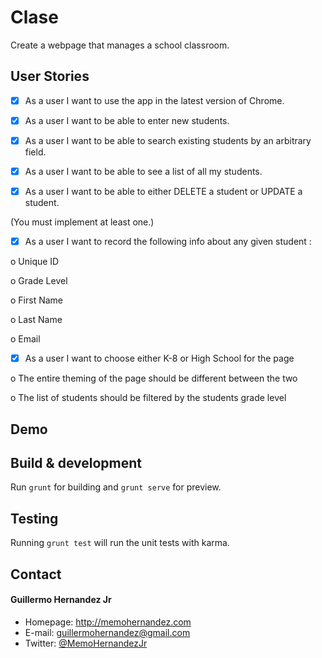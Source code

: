 Clase
======
Create a webpage that manages a school classroom.

## User Stories

- [x] As a user I want to use the app in the latest version of Chrome.

- [x] As a user I want to be able to enter new students.

- [x]  As a user I want to be able to search existing students by an arbitrary field.

- [x] As a user I want to be able to see a list of all my students.

- [x] As a user I want to be able to either DELETE a student or UPDATE a student.

(You must implement at least one.)

- [x] As a user I want to record the following info about any given student :

o Unique ID

o Grade Level

o First Name

o Last Name

o Email

- [x] As a user I want to choose either K-8 or High School for the page

o The entire theming of the page should be different between the two

o The list of students should be filtered by the students grade level

## Demo


## Build & development

Run `grunt` for building and `grunt serve` for preview.

## Testing

Running `grunt test` will run the unit tests with karma.

## Contact
#### Guillermo Hernandez Jr
* Homepage: http://memohernandez.com
* E-mail: guillermohernandez@gmail.com
* Twitter: [@MemoHernandezJr](https://twitter.com/MemoHernandezJr "MemoHernandezJr on Twitter")
